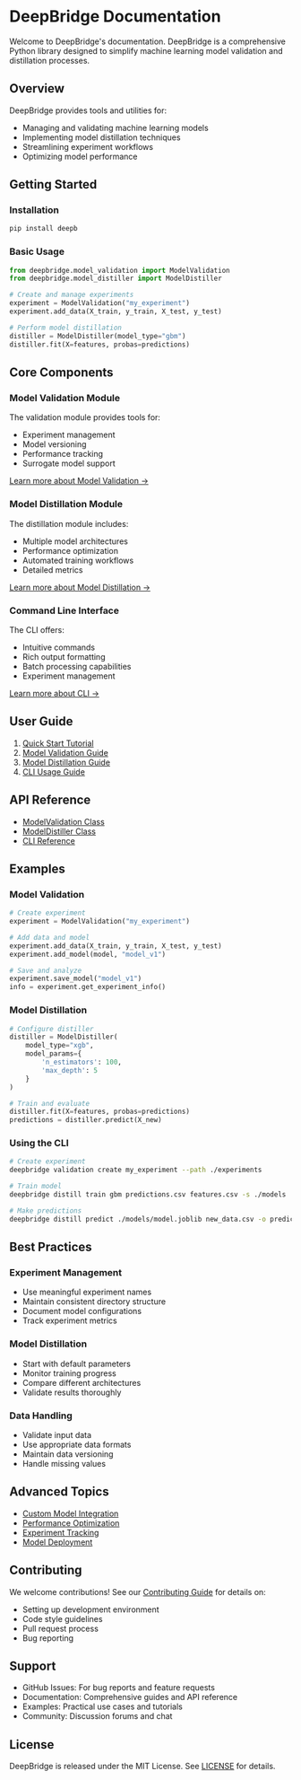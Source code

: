 # DeepBridge Documentation

Welcome to DeepBridge's documentation. DeepBridge is a comprehensive Python library designed to simplify machine learning model validation and distillation processes.

## Overview

DeepBridge provides tools and utilities for:
- Managing and validating machine learning models
- Implementing model distillation techniques
- Streamlining experiment workflows
- Optimizing model performance

## Getting Started

### Installation

```bash
pip install deepb
```

### Basic Usage

```python
from deepbridge.model_validation import ModelValidation
from deepbridge.model_distiller import ModelDistiller

# Create and manage experiments
experiment = ModelValidation("my_experiment")
experiment.add_data(X_train, y_train, X_test, y_test)

# Perform model distillation
distiller = ModelDistiller(model_type="gbm")
distiller.fit(X=features, probas=predictions)
```

## Core Components

### Model Validation Module
The validation module provides tools for:
- Experiment management
- Model versioning
- Performance tracking
- Surrogate model support

[Learn more about Model Validation →](./model_validation.md)

### Model Distillation Module
The distillation module includes:
- Multiple model architectures
- Performance optimization
- Automated training workflows
- Detailed metrics

[Learn more about Model Distillation →](./model_distiller.md)

### Command Line Interface
The CLI offers:
- Intuitive commands
- Rich output formatting
- Batch processing capabilities
- Experiment management

[Learn more about CLI →](./cli.md)

## User Guide

1. [Quick Start Tutorial](./tutorials/quickstart.md)
2. [Model Validation Guide](./guides/validation.md)
3. [Model Distillation Guide](./guides/distillation.md)
4. [CLI Usage Guide](./guides/cli.md)

## API Reference

- [ModelValidation Class](./api/model_validation.md)
- [ModelDistiller Class](./api/model_distiller.md)
- [CLI Reference](./api/cli.md)

## Examples

### Model Validation
```python
# Create experiment
experiment = ModelValidation("my_experiment")

# Add data and model
experiment.add_data(X_train, y_train, X_test, y_test)
experiment.add_model(model, "model_v1")

# Save and analyze
experiment.save_model("model_v1")
info = experiment.get_experiment_info()
```

### Model Distillation
```python
# Configure distiller
distiller = ModelDistiller(
    model_type="xgb",
    model_params={
        'n_estimators': 100,
        'max_depth': 5
    }
)

# Train and evaluate
distiller.fit(X=features, probas=predictions)
predictions = distiller.predict(X_new)
```

### Using the CLI
```bash
# Create experiment
deepbridge validation create my_experiment --path ./experiments

# Train model
deepbridge distill train gbm predictions.csv features.csv -s ./models

# Make predictions
deepbridge distill predict ./models/model.joblib new_data.csv -o predictions.csv
```

## Best Practices

### Experiment Management
- Use meaningful experiment names
- Maintain consistent directory structure
- Document model configurations
- Track experiment metrics

### Model Distillation
- Start with default parameters
- Monitor training progress
- Compare different architectures
- Validate results thoroughly

### Data Handling
- Validate input data
- Use appropriate data formats
- Maintain data versioning
- Handle missing values

## Advanced Topics

- [Custom Model Integration](./advanced/custom_models.md)
- [Performance Optimization](./advanced/optimization.md)
- [Experiment Tracking](./advanced/tracking.md)
- [Model Deployment](./advanced/deployment.md)

## Contributing

We welcome contributions! See our [Contributing Guide](./contributing.md) for details on:
- Setting up development environment
- Code style guidelines
- Pull request process
- Bug reporting

## Support

- GitHub Issues: For bug reports and feature requests
- Documentation: Comprehensive guides and API reference
- Examples: Practical use cases and tutorials
- Community: Discussion forums and chat

## License

DeepBridge is released under the MIT License. See [LICENSE](./LICENSE) for details.